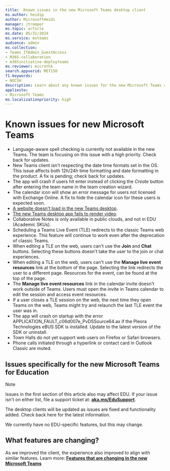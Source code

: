 ```yaml
---
title:  Known issues in the new Microsoft Teams desktop client
ms.author: heidip
author: MicrosoftHeidi
manager: jtremper
ms.topic: article
ms.date: 05/31/2024
ms.service: msteams
audience: admin
ms.collection: 
- Teams_ITAdmin_GuestAccess
- M365-collaboration
- m365initiative-deployteams
ms.reviewer: microthk
search.appverid: MET150
f1.keywords:
- NOCSH
description: Learn about any known issues for the new Microsoft Teams client. 
appliesto: 
- Microsoft Teams
ms.localizationpriority: high
---
```

# Known issues for new Microsoft Teams

- Language-aware spell checking is currently not available in the new Teams. The team is focusing on this issue with a high priority. Check back for updates.
- New Teams client isn't respecting the date time formats set in the OS. This issue affects both 12h/24h time formatting and date formatting in the product. A fix is pending; check back for updates.
- The app will crash if users hit enter instead of clicking the *Create* button after entering the team name in the team creation wizard.
- The calendar icon will show an error message for users not licensed with Exchange Online. A fix to hide the calendar icon for these users is expected soon.
- [A website doesn't load in the new Teams desktop](/microsoftteams/troubleshoot/tabs/websites-not-loaded-new-teams).
- [The new Teams desktop app fails to render video](/microsoftteams/troubleshoot/meetings/new-teams-desktop-app-fail-render-video).
- Collaborative Notes is only available in public clouds, and not in EDU (Academic SKUs).
- Scheduling a Teams Live Event (TLE) redirects to the classic Teams web experience. This feature will continue to work even after the deprecation of classic Teams.
- When editing a TLE on the web, users can't use the **Join** and **Chat** buttons. Selecting these buttons doesn't take the user to the join or chat experiences.
- When editing a TLE on the web, users can't use the **Manage live event resources** link at the bottom of the page. Selecting the link redirects the user to a different page. Resources for the event, can be found at the top of the page.
- The **Manage live event resources** link in the calendar invite doesn't work outside of Teams. Users must open the invite in Teams calendar to edit the session and access event resources.
- If a user closes a TLE session on the web, the next time they open Teams on the web, Teams might try and relaunch the last TLE event the user was in.
- The app will crash on startup with the error APPLICATION_FAULT_c06d007e_PvDSSource64.ax if the Pleora Technologies eBUS SDK is installed. Update to the latest version of the SDK or uninstall.
- Town Halls do not yet support web users on Firefox or Safari browsers.
- Phone calls initiated through a hyperlink or contact card in Outlook Classic are muted.

## Issues specifically for the new Microsoft Teams for Education

> [!NOTE]
> Issues in the first section of this article also may affect EDU. If your issue isn't on either list, file a support ticket at: [**aka.ms/EduSupport**](https://aka.ms/edusupport).
>
> The desktop clients will be updated as issues are fixed and functionality added. Check back here for the latest information.

We currently have no EDU-specific features, but this may change.

## What features are changing?

As we improved the client, the experience also improved to align with similar features. Learn more: [**Features that are changing in the new Microsoft Teams**](new-teams-whats-changing.md)
